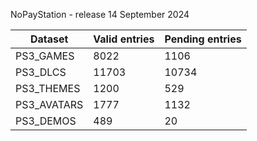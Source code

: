 NoPayStation - release 14 September 2024

|  Dataset  |Valid entries|Pending entries|
|-----------|-------------|---------------|
| PS3_GAMES |     8022    |      1106     |
|  PS3_DLCS |    11703    |     10734     |
| PS3_THEMES|     1200    |      529      |
|PS3_AVATARS|     1777    |      1132     |
| PS3_DEMOS |     489     |       20      |